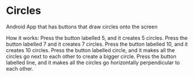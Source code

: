 # Circles
Android App that has buttons that draw circles onto the screen 

How it works:
Press the button labelled 5, and it creates 5 circles.
Press the button labelled 7 and it creates 7 circles.
Press the button labelled 10, and it creates 10 circles.
Press the button labelled circle, and it makes all the circles go next to each other to create a bigger circle.
Press the button labelled line, and it makes all the circles go horizontally perpendicular to each other.


